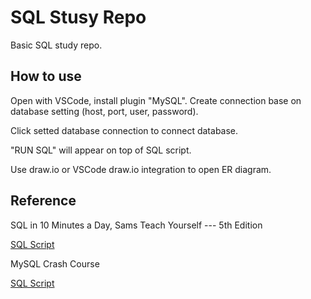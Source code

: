 # SQL Stusy Repo

Basic SQL study repo.

## How to use

Open with VSCode, install plugin "MySQL". Create connection base on database setting (host, port, user, password).

Click setted database connection to connect database.

"RUN SQL" will appear on top of SQL script.

Use draw.io or VSCode draw.io integration to open ER diagram.

## Reference

SQL in 10 Minutes a Day, Sams Teach Yourself --- 5th Edition

[SQL Script](https://forta.com/wp-content/uploads/books/0135182794/TYSQL5_MySQL.zip)

MySQL Crash Course

[SQL Script](https://forta.com/wp-content/uploads/books/0672327120/mysql_scripts.zip)